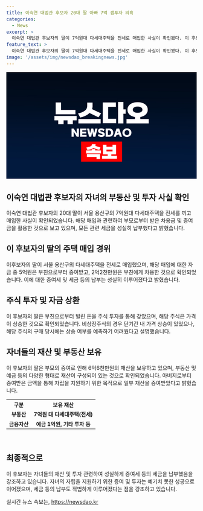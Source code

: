 ```yaml
---
title: 이숙연 대법관 후보자 20대 딸 아빠 7억 갭투자 의혹
categories:
  - News
excerpt: >
  이숙연 대법관 후보자의 딸이 7억원대 다세대주택을 전세로 매입한 사실이 확인됐다. 이 후보자는 2022년 8월 조모씨가 해당 주택을 7억7000만원에 매수한 것으로 확인되었고, 5억1000만원 중 3억800만원은 이 후보자의 배우자로부터 증여받고, 2억200만원은 아버지에게 빌렸다고 설명했다. 증여 신고와 세금 납부는 적법하게 이뤄졌다고 한다. 함께 보유하고 있는 재산의 대부분은 부모의 증여로 인한 것으로 보인다.
feature_text: >
  이숙연 대법관 후보자의 딸이 7억원대 다세대주택을 전세로 매입한 사실이 확인됐다. 이 후보자는 2022년 8월 조모씨가 해당 주택을 7억7000만원에 매수한 것으로 확인되었고, 5억1000만원 중 3억800만원은 이 후보자의 배우자로부터 증여받고, 2억200만원은 아버지에게 빌렸다고 설명했다. 증여 신고와 세금 납부는 적법하게 이뤄졌다고 한다. 함께 보유하고 있는 재산의 대부분은 부모의 증여로 인한 것으로 보인다.
image: '/assets/img/newsdao_breakingnews.jpg'
---
```


<p><img src="/assets/img/newsdao_breakingnews.jpg" alt="cryptoinkorea 속보" /></p>

<h2 data-ke-size="size26">이숙연 대법관 후보자의 자녀의 부동산 및 투자 사실 확인</h2>

<p data-ke-size="size16">이숙연 대법관 후보자의 20대 딸이 서울 용산구의 7억원대 다세대주택을 전세를 끼고 매입한 사실이 확인되었습니다. 해당 매입과 관련하여 부모로부터 받은 차용금 및 증여금을 활용한 것으로 보고 있으며, 모든 관련 세금을 성실히 납부했다고 밝혔습니다.</p>

<h2 data-ke-size="size26">이 후보자의 딸의 주택 매입 경위</h2>

<p data-ke-size="size16">이후보자의 딸이 서울 용산구의 다세대주택을 전세로 매입했으며, 해당 매입에 대한 자금 중 5억원은 부친으로부터 증여받고, 2억2천만원은 부친에게 차용한 것으로 확인되었습니다. 이에 대한 증여세 및 세금 등의 납부는 성실히 이루어졌다고 밝혔습니다.</p>

<h2 data-ke-size="size26">주식 투자 및 자금 상환</h2>

<p data-ke-size="size16">이 후보자의 딸은 부친으로부터 빌린 돈을 주식 투자를 통해 갚았으며, 해당 주식은 가격이 상승한 것으로 확인되었습니다. 비상장주식의 경우 단기간 내 가격 상승이 있었으나, 해당 주식의 구매 당시에는 상승 여부를 예측하기 어려웠다고 설명했습니다.</p>

<h2 data-ke-size="size26">자녀들의 재산 및 부동산 보유</h2>

<p data-ke-size="size16">이 후보자의 딸은 부모의 증여로 인해 6억6천만원의 재산을 보유하고 있으며, 부동산 및 예금 등의 다양한 형태로 재산이 구성되어 있는 것으로 확인되었습니다. 아버지로부터 증여받은 금액을 통해 자립을 지원하기 위한 목적으로 일부 재산을 증여받았다고 밝혔습니다.</p>

<table>
    <tr>
        <th>구분</th>
        <th>보유 재산</th>
    </tr>
    <tr>
        <td style="text-align: center; height: 17px;"><b>부동산</b></td>
        <td style="text-align: center; height: 17px;"><b>7억원 대 다세대주택(전세)</b></td>
    </tr>
    <tr>
        <td style="text-align: center; height: 17px;"><b>금융자산</b></td>
        <td style="text-align: center; height: 17px;"><b>예금 1억원, 기타 투자 등</b></td>
    </tr>
</table>

<p data-ke-size="size16">&nbsp;</p>

<h2 data-ke-size="size26">최종적으로</h2>

<p data-ke-size="size16">이 후보자는 자녀들의 재산 및 투자 관련하여 성실하게 증여세 등의 세금을 납부했음을 강조하고 있습니다. 자녀의 자립을 지원하기 위한 증여 및 투자는 예기치 못한 성공으로 이어졌으며, 세금 등의 납부도 적법하게 이루어졌다는 점을 강조하고 있습니다.</p>
실시간 뉴스 속보는, <a href="https://newsdao.kr" rel="dofollow">https://newsdao.kr</a>


